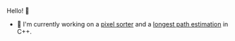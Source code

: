 Hello! 👋
- 🔭 I'm currently working on a [pixel sorter](https://github.com/nnmarcoo/PixelMixer) and a [longest path estimation](https://github.com/nnmarcoo/small/blob/main/c/Longest%20Path/main.c) in C++.
  <!--<img align="right" src="https://komarev.com/ghpvc/?username=nnmarcoo&color=037ffc&label=Views">


<!--
**nnmarcoo/nnmarcoo** is a ✨ _special_ ✨ repository because its `README.md` (this file) appears on your GitHub profile.

Here are some ideas to get you started:


- 🌱 I’m currently learning ...
- 👯 I’m looking to collaborate on ...
- 🤔 I’m looking for help with ...
- 💬 Ask me about ...
- 📫 How to reach me: ...
- 😄 Pronouns: ...
- ⚡ Fun fact: ...
-->
